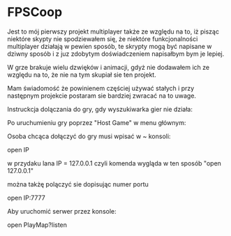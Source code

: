 # FPSCoop

Jest to mój pierwszy projekt multiplayer także ze względu na to, iż pisząc niektóre skypty nie spodziewałem się, że niektóre funkcjonalności multiplayer działają w pewien sposób, te skrypty mogą być napisane w dziwny sposób i z juz zdobytym doświadczeniem napisałbym bym je lepiej.

W grze brakuje wielu dzwięków i animacji, gdyż nie dodawałem ich ze względu na to, że nie na tym skupiał sie ten projekt.

Mam świadomość że powinienem częściej używać stałych i przy następnym projekcie postaram sie bardziej zwracać na to uwage.

Instruckcja dolączania do gry, gdy wyszukiwarka gier nie działa:

Po uruchumieniu gry poprzez "Host Game" w menu głównym:

Osoba chcąca dołączyć do gry musi wpisać w ~ konsoli: 

open IP

w przydaku lana IP = 127.0.0.1 czyli komenda wygląda w ten sposób "open 127.0.0.1"

można takżę polączyć sie dopisując numer portu

open IP:7777
  
Aby uruchomić serwer przez konsole:

open PlayMap?listen
